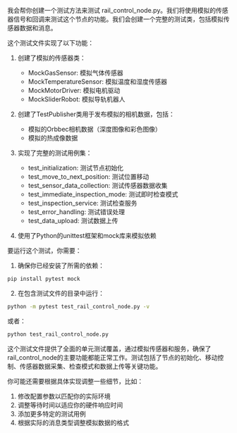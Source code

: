 
我会帮你创建一个测试方法来测试 rail_control_node.py。我们将使用模拟的传感器信号和回调来测试这个节点的功能。我们会创建一个完整的测试类，包括模拟传感器数据和消息。



这个测试文件实现了以下功能：

1. 创建了模拟的传感器类：
   - MockGasSensor: 模拟气体传感器
   - MockTemperatureSensor: 模拟温度和湿度传感器
   - MockMotorDriver: 模拟电机驱动
   - MockSliderRobot: 模拟导轨机器人

2. 创建了TestPublisher类用于发布模拟的相机数据，包括：
   - 模拟的Orbbec相机数据（深度图像和彩色图像）
   - 模拟的热成像数据

3. 实现了完整的测试用例集：
   - test_initialization: 测试节点初始化
   - test_move_to_next_position: 测试位置移动
   - test_sensor_data_collection: 测试传感器数据收集
   - test_immediate_inspection_mode: 测试即时检查模式
   - test_inspection_service: 测试检查服务
   - test_error_handling: 测试错误处理
   - test_data_upload: 测试数据上传

4. 使用了Python的unittest框架和mock库来模拟依赖

要运行这个测试，你需要：

1. 确保你已经安装了所需的依赖：
```bash
pip install pytest mock
```

2. 在包含测试文件的目录中运行：
```bash
python -m pytest test_rail_control_node.py -v
```

或者：
```bash
python test_rail_control_node.py
```

这个测试文件提供了全面的单元测试覆盖，通过模拟传感器和服务，确保了rail_control_node的主要功能都能正常工作。测试包括了节点的初始化、移动控制、传感器数据采集、检查模式和数据上传等关键功能。

你可能还需要根据具体实现调整一些细节，比如：
1. 修改配置参数以匹配你的实际环境
2. 调整等待时间以适应你的硬件响应时间
3. 添加更多特定的测试用例
4. 根据实际的消息类型调整模拟数据的格式